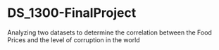 # DS_1300-FinalProject
Analyzing two datasets to determine the correlation between the Food Prices and the level of corruption in the world

